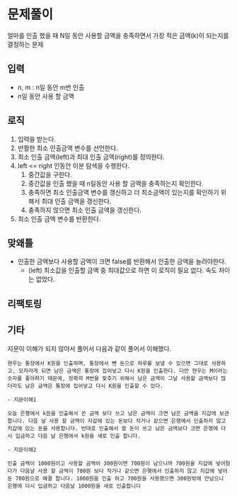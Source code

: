 # 문제풀이

얼마를 인출 했을 때 N일 동안 사용할 금액을 충족하면서 가장 적은 금액(k)이 되는지를 결정하는 문제

## 입력

- n, m : n일 동안 m번 인출
- n일 동안 사용 할 금액

## 로직

1. 입력을 받는다.
2. 반활한 최소 인출금액 변수를 선언한다.
3. 최소 인출 금액(left)과 최대 인출 금액(right)를 정의한다.
4. left <= right 인동안 이분 탐색을 수행한다.
    1. 중간값을 구한다.
    2. 중간값을 인출 했을 때 n일동안 사용 할 금액을 충족하는지 확인한다.
    3. 충족하면 최소 인출금액 변수를 갱신하고 더 최소금액이 있는지를 확인하기 위해서 최대 인출 금액을 갱신한다.
    4. 충족하지 않으면 최소 인출 금액을 갱신한다.
5. 최소 인출 금액 변수를 반환한다.

## 맞왜틀

- 인출한 금액보다 사용할 금액이 크면 false를 반환해서 인출한 금액을 늘려야한다.
  - (left) 최소값을 인출할 금액 중 최대값으로 하면 이 로직이 필요 없다. 속도 차이는 없었다.

## 리팩토링

## 기타

지문이 이해가 되지 않아서 풀어서 다음과 같이 풀어서 이해했다.

```plaintext
현우는 통장에서 K원을 인출하며, 통장에서 뺀 돈으로 하루를 보낼 수 있으면 그대로 사용하고, 모자라게 되면 남은 금액은 통장에 집어넣고 다시 K원을 인출한다. 다만 현우는 M이라는 숫자를 좋아하기 때문에, 정확히 M번을 맞추기 위해서 남은 금액이 그날 사용할 금액보다 많더라도 남은 금액은 통장에 집어넣고 다시 K원을 인출할 수 있다.
```

```plaintext
- 지문이해1

오늘 은행에서 k원을 인출해서 쓴 금액 보다 쓰고 남은 금액이 크면 남은 금액을 지갑에 보관합니다. 다음 날 사용 할 금액이 지갑에 있는 돈보다 작거나 같으면 은행에서 인출하지 않고 지갑에 있는 돈을 사용합니다. 반대로 인출해서 쓸 돈이 쓰고 남은 금액보다 크면 은행에 다시 입금하고 다음 날 은행에서 k원을 새로 인출 합니다.

- 지문이해2

인출 금액이 1000원이고 사용할 금액이 300원이면 700원이 남으니까 700원을 지갑에 넣어뒀다가 다음날 사용 할 금액이 700원 보다 작거나 같으면 은행에서 인출하지 않고 지갑에 넣어둔 700원으로 해결 합니다. 1000원을 인출 하고 700원을 사용했으면 300원밖에 안남으니 은행에 다시 입금하고 다음날 1000원을 새로 인출합니다
```
